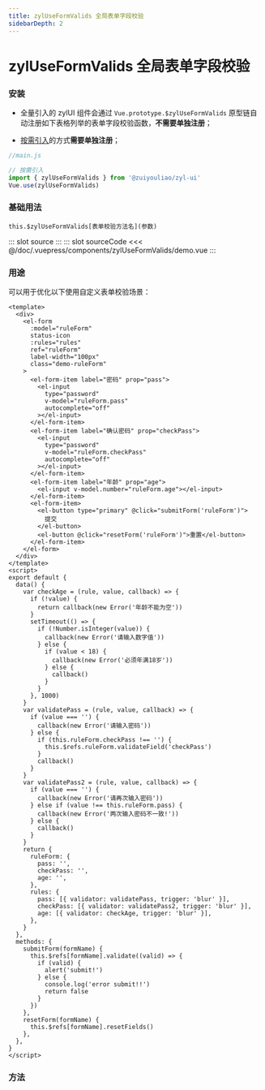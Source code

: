 ```yaml
---
title: zylUseFormValids 全局表单字段校验
sidebarDepth: 2
---
```


# zylUseFormValids 全局表单字段校验

### 安装

- 全量引入的 zylUI 组件会通过 `Vue.prototype.$zylUseFormValids` 原型链自动注册如下表格列举的表单字段校验函数，**不需要单独注册**；

- [按需引入](../get-start/#按需引用)的方式**需要单独注册**；

```js
//main.js

// 按需引入
import { zylUseFormValids } from '@zuiyouliao/zyl-ui'
Vue.use(zylUseFormValids)
```

### 基础用法

`this.$zylUseFormValids[表单校验方法名](参数)`

<zyl-demo-block>
::: slot source
<zylUseFormValids-demo></zylUseFormValids-demo>
:::
::: slot sourceCode
<<< @/doc/.vuepress/components/zylUseFormValids/demo.vue
:::
</zyl-demo-block>

### 用途

可以用于优化以下使用自定义表单校验场景：

```vue
<template>
  <div>
    <el-form
      :model="ruleForm"
      status-icon
      :rules="rules"
      ref="ruleForm"
      label-width="100px"
      class="demo-ruleForm"
    >
      <el-form-item label="密码" prop="pass">
        <el-input
          type="password"
          v-model="ruleForm.pass"
          autocomplete="off"
        ></el-input>
      </el-form-item>
      <el-form-item label="确认密码" prop="checkPass">
        <el-input
          type="password"
          v-model="ruleForm.checkPass"
          autocomplete="off"
        ></el-input>
      </el-form-item>
      <el-form-item label="年龄" prop="age">
        <el-input v-model.number="ruleForm.age"></el-input>
      </el-form-item>
      <el-form-item>
        <el-button type="primary" @click="submitForm('ruleForm')">
          提交
        </el-button>
        <el-button @click="resetForm('ruleForm')">重置</el-button>
      </el-form-item>
    </el-form>
  </div>
</template>
<script>
export default {
  data() {
    var checkAge = (rule, value, callback) => {
      if (!value) {
        return callback(new Error('年龄不能为空'))
      }
      setTimeout(() => {
        if (!Number.isInteger(value)) {
          callback(new Error('请输入数字值'))
        } else {
          if (value < 18) {
            callback(new Error('必须年满18岁'))
          } else {
            callback()
          }
        }
      }, 1000)
    }
    var validatePass = (rule, value, callback) => {
      if (value === '') {
        callback(new Error('请输入密码'))
      } else {
        if (this.ruleForm.checkPass !== '') {
          this.$refs.ruleForm.validateField('checkPass')
        }
        callback()
      }
    }
    var validatePass2 = (rule, value, callback) => {
      if (value === '') {
        callback(new Error('请再次输入密码'))
      } else if (value !== this.ruleForm.pass) {
        callback(new Error('两次输入密码不一致!'))
      } else {
        callback()
      }
    }
    return {
      ruleForm: {
        pass: '',
        checkPass: '',
        age: '',
      },
      rules: {
        pass: [{ validator: validatePass, trigger: 'blur' }],
        checkPass: [{ validator: validatePass2, trigger: 'blur' }],
        age: [{ validator: checkAge, trigger: 'blur' }],
      },
    }
  },
  methods: {
    submitForm(formName) {
      this.$refs[formName].validate((valid) => {
        if (valid) {
          alert('submit!')
        } else {
          console.log('error submit!!')
          return false
        }
      })
    },
    resetForm(formName) {
      this.$refs[formName].resetFields()
    },
  },
}
</script>
```

### 方法

<zylUseFormValids-func></zylUseFormValids-func>
